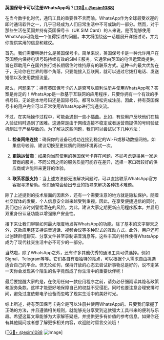 **英国保号卡可以注册WhatsApp吗？[[TG💪+ @esim1088](https://t.me/s/esim1088)]**

在当今数字化时代，通讯工具的重要性不言而喻。WhatsApp作为全球最受欢迎的即时通讯软件之一，几乎已经成为人们日常生活中不可或缺的一部分。然而，对于那些生活在英国并持有英国保号卡（UK SIM Card）的人来说，是否能够使用WhatsApp可能是一个值得探讨的问题。本文将围绕这一话题展开详细讨论，并为你提供实用的信息和建议。

首先，我们需要明确什么是英国保号卡。简单来说，英国保号卡是一种允许用户在英国境内保持电话号码持续有效的SIM卡服务。它通常由英国的电信运营商提供，旨在帮助用户在国外旅行或长期居住时维持原有的联系方式。这种卡的最大优势在于，无论你在世界的哪个角落，只要能接入互联网，就可以通过它拨打电话、发送短信以及使用数据流量。

那么，问题来了：持有英国保号卡的人是否可以顺利注册并使用WhatsApp呢？答案是肯定的！WhatsApp是一款基于互联网的应用程序，只要你拥有一个有效的手机号码，无论是本地号码还是国际号码，都可以轻松完成注册。因此，持有英国保号卡的用户完全可以正常使用WhatsApp进行沟通交流。

不过，在实际操作过程中，可能会遇到一些小插曲。比如，有些用户反映他们在输入验证码时遇到了困难。这通常是由于网络连接不稳定或者运营商提供的号码验证机制过于严格导致的。为了解决这些问题，我们可以尝试以下几种方法：

1. **检查网络连接**：确保你的设备已成功连接到稳定的Wi-Fi或移动数据网络。如果信号较弱，建议切换至更优质的网络环境再试一次。
   
2. **更换运营商**：如果你当前使用的英国保号卡存在问题，不妨考虑更换另一家运营商的服务。不同公司之间的服务质量可能存在差异，选择一家口碑较好的供应商或许能带来更好的体验。

3. **联系客服支持**：当上述方法都无法解决问题时，可以直接联系WhatsApp官方客服寻求帮助。他们通常会给出专业的指导来解决各种技术难题。

除了上述提到的技术层面的因素外，还有一个需要注意的地方就是隐私保护。随着社交媒体的发展，个人信息安全越来越受到重视。因此，在享受便捷通信的同时，我们也应该时刻警惕潜在的风险。为此，建议大家定期更新应用程序版本，并启用双重身份认证功能以增强账户安全性。

接下来让我们聊聊如何最大限度地发挥WhatsApp的功能。除了基本的文字聊天之外，这款应用还支持语音通话、视频会议等多种形式的互动方式。此外，用户还可以创建群组聊天、分享文件甚至录制语音消息等。这些丰富的特性使得WhatsApp成为了现代社交生活中必不可少的一部分。

当然啦，除了WhatsApp之外，还有许多其他优秀的通讯工具可供选择。例如Signal、Telegram等等。它们各自有着独特的亮点，可以根据个人需求自由挑选适合自己的平台。但无论如何，保持开放的心态去尝试新事物总是好的，说不定某一天你会发现某个陌生的名字竟然成了你生活中的重要伙伴呢！

最后要提醒大家的是，在使用任何一款应用程序之前，请务必仔细阅读其隐私政策和服务条款。这样才能更好地保障自己的权益不受侵犯。同时也要注意合理安排时间，避免过度依赖电子设备而忽略了现实生活中的美好时光。

综上所述，持有英国保号卡完全是可以注册并使用WhatsApp的。只要我们掌握了正确的方法，并且遵循相关规则，就能够充分享受到这款强大工具带来的便利与乐趣。希望这篇文章能够为大家解答疑惑，并提供更多有价值的参考信息。如果你还有其他疑问或者想了解更多相关内容，欢迎随时留言交流哦！

[[TG💪+ @esim1088](https://t.me/s/esim1088) ![Image](https://i.postimg.cc/4NQfJmqS/Snipaste-2025-05-13-00-14-12.png)]